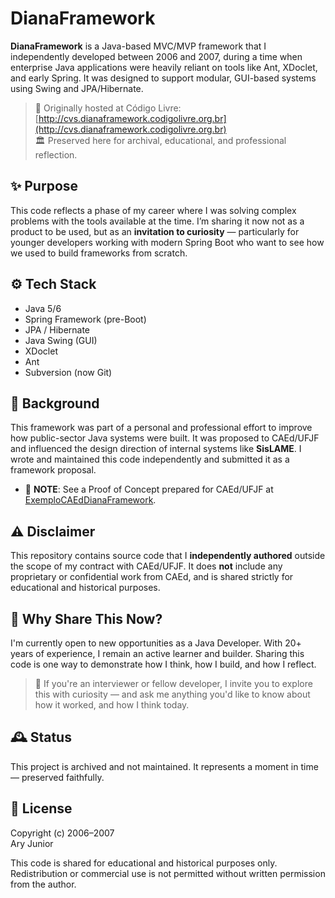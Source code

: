 # DianaFramework

**DianaFramework** is a Java-based MVC/MVP framework that I independently developed between 2006 and 2007, during a time when enterprise Java applications were heavily reliant on tools like Ant, XDoclet, and early Spring. It was designed to support modular, GUI-based systems using Swing and JPA/Hibernate.

> 🚀 Originally hosted at Código Livre: [http://cvs.dianaframework.codigolivre.org.br](http://cvs.dianaframework.codigolivre.org.br)  
> 🏛️ Preserved here for archival, educational, and professional reflection.

## ✨ Purpose

This code reflects a phase of my career where I was solving complex problems with the tools available at the time. I’m sharing it now not as a product to be used, but as an **invitation to curiosity** — particularly for younger developers working with modern Spring Boot who want to see how we used to build frameworks from scratch.

## ⚙️ Tech Stack

- Java 5/6
- Spring Framework (pre-Boot)
- JPA / Hibernate
- Java Swing (GUI)
- XDoclet
- Ant
- Subversion (now Git)

## 📜 Background

This framework was part of a personal and professional effort to improve how public-sector Java systems were built. It was proposed to CAEd/UFJF and influenced the design direction of internal systems like **SisLAME**. I wrote and maintained this code independently and submitted it as a framework proposal.

- 📄 **NOTE**: See a Proof of Concept prepared for CAEd/UFJF at [ExemploCAEdDianaFramework](https://github.com/aryrfjr/ExemploCAEdDianaFramework).

## ⚠️ Disclaimer

This repository contains source code that I **independently authored** outside the scope of my contract with CAEd/UFJF. It does **not** include any proprietary or confidential work from CAEd, and is shared strictly for educational and historical purposes.

## 🧭 Why Share This Now?

I'm currently open to new opportunities as a Java Developer. With 20+ years of experience, I remain an active learner and builder. Sharing this code is one way to demonstrate how I think, how I build, and how I reflect.

> 👋 If you're an interviewer or fellow developer, I invite you to explore this with curiosity — and ask me anything you'd like to know about how it worked, and how I think today.

## 🕰️ Status

This project is archived and not maintained. It represents a moment in time — preserved faithfully.

## 📄 License

Copyright (c) 2006–2007  
Ary Junior

This code is shared for educational and historical purposes only. Redistribution or commercial use is not permitted without written permission from the author.
